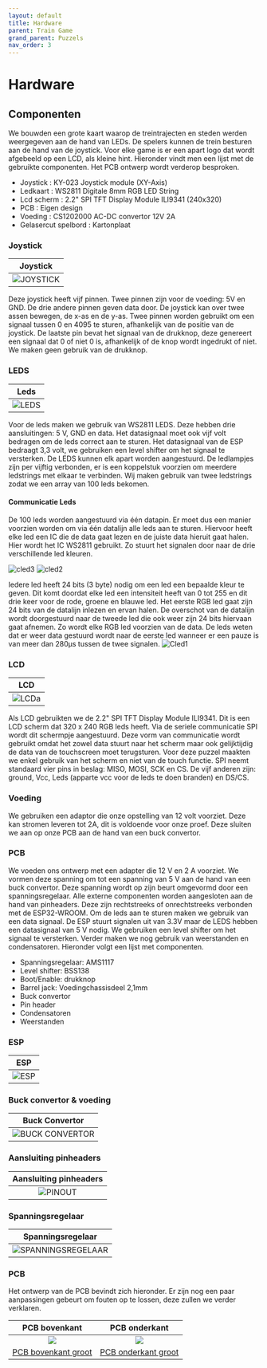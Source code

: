 ```yaml
---
layout: default
title: Hardware
parent: Train Game
grand_parent: Puzzels
nav_order: 3
---
```

# Hardware
## Componenten
We bouwden een grote kaart waarop de treintrajecten en steden werden weergegeven aan de hand van LEDs. De spelers kunnen de trein besturen aan de hand van de joystick. Voor elke game is er een apart logo dat wordt afgebeeld op een LCD, als kleine hint. Hieronder vindt men een lijst met de gebruikte componenten. Het PCB ontwerp wordt verderop besproken.

- Joystick              : KY-023 Joystick module (XY-Axis)
- Ledkaart              : WS2811 Digitale 8mm RGB LED String
- Lcd scherm            : 2.2" SPI TFT Display Module ILI9341 (240x320)
- PCB                   : Eigen design
- Voeding               : CS1202000 AC-DC convertor 12V 2A
- Gelasercut spelbord   : Kartonplaat

### Joystick

|**Joystick**|
|:----:|
|![JOYSTICK](analog-joystick.png)|

Deze joystick heeft vijf pinnen. Twee pinnen zijn voor de voeding: 5V en GND. De drie andere pinnen geven data door. De joystick kan over twee assen bewegen, de x-as en de y-as. Twee pinnen worden gebruikt om een signaal tussen 0 en 4095 te sturen, afhankelijk van de positie van de joystick. De laatste pin bevat het signaal van de drukknop, deze genereert een signaal dat 0 of niet 0 is, afhankelijk of de knop wordt ingedrukt of niet. We maken geen gebruik van de drukknop.

### LEDS

|**Leds**|
|:----:|
|![LEDS](647880_1.png)|

Voor de leds maken we gebruik van WS2811 LEDS. Deze hebben drie aansluitingen: 5 V, GND en data. Het datasignaal moet ook vijf volt bedragen om de leds correct aan te sturen. Het datasignaal van de ESP bedraagt 3,3 volt, we gebruiken een level shifter om het signaal te versterken. De LEDS kunnen elk apart worden aangestuurd. De ledlampjes zijn per vijftig verbonden, er is een koppelstuk voorzien om meerdere ledstrings met elkaar te verbinden. Wij maken gebruik van twee ledstrings zodat we een array van 100 leds bekomen.

#### Communicatie Leds
De 100 leds worden aangestuurd via één datapin. Er moet dus een manier voorzien worden om via één datalijn alle leds aan te sturen. Hiervoor heeft elke led een IC die de data gaat lezen en de juiste data hieruit gaat halen. Hier wordt het IC WS2811 gebruikt. Zo stuurt het signalen door naar de drie verschillende led kleuren.

![cled3](Capture2.PNG)
![cled2](Capture1.PNG)

Iedere led heeft 24 bits (3 byte) nodig om een led een bepaalde kleur te geven. Dit komt doordat elke led een intensiteit heeft van 0 tot 255 en dit drie keer voor de rode, groene en blauwe led. Het eerste RGB led gaat zijn 24 bits van de datalijn inlezen en ervan halen. De overschot van de datalijn wordt doorgestuurd naar de tweede led die ook weer zijn 24 bits hiervaan gaat afnemen. Zo wordt elke RGB led voorzien van de data. De leds weten dat er weer data gestuurd wordt naar de eerste led wanneer er een pauze is van meer dan 280µs tussen de twee signalen. 
![Cled1](Capture.PNG)

### LCD

|**LCD**|
|:----:|
|![LCDa](lcdisplay_spi_tft_a-web.png)|![LCDb](lcdisplay_spi_tft_b-web.png)|![LCDc](lcdisplay_spi_tft_c-web.png)|

Als LCD gebruikten we de 2.2" SPI TFT Display Module ILI9341. Dit is een LCD scherm dat 320 x 240 RGB leds heeft. Via de seriele communicatie SPI wordt dit schermpje aangestuurd. Deze vorm van communicatie wordt gebruikt omdat het zowel data stuurt naar het scherm maar ook gelijktijdig de data van de touchscreen moet terugsturen. Voor deze puzzel maakten we enkel gebruik van het scherm en niet van de touch functie. SPI neemt standaard vier pins in beslag: MISO, MOSI, SCK en CS. De vijf anderen zijn: ground, Vcc, Leds (apparte vcc voor de leds te doen branden) en DS/CS.   


### Voeding

We gebruiken een adaptor die onze opstelling van 12 volt voorziet. Deze kan stromen leveren tot 2A, dit is voldoende voor onze proef. Deze sluiten we aan op onze PCB aan de hand van een buck convertor.


### PCB

We voeden ons ontwerp met een adapter die 12 V en 2 A voorziet. We vormen deze spanning om tot een spanning van 5 V aan de hand van een buck convertor. Deze spanning wordt op zijn beurt omgevormd door een spanningsregelaar. Alle externe componenten worden aangesloten aan de hand van pinheaders. Deze zijn rechtstreeks of onrechtstreeks verbonden met de ESP32-WROOM. Om de leds aan te sturen maken we gebruik van een data signaal. De ESP stuurt signalen uit van 3.3V maar de LEDS hebben een datasignaal van 5 V nodig. We gebruiken een level shifter om het signaal te versterken. Verder maken we nog gebruik van weerstanden en condensatoren.
Hieronder volgt een lijst met componenten.

- Spanningsregelaar: AMS1117
- Level shifter: BSS138
- Boot/Enable: drukknop
- Barrel jack: Voedingchassisdeel 2,1mm
- Buck convertor
- Pin header    
- Condensatoren
- Weerstanden



### ESP 

|**ESP**|
|:----:|
|![ESP](ESPsch.png)|

### Buck convertor & voeding

|**Buck Convertor**|
|:----:|
|![BUCK CONVERTOR](Buck12V.png)|

### Aansluiting pinheaders

|**Aansluiting pinheaders**|
|:----:|
|![PINOUT](Pinheaders.png)|

### Spanningsregelaar

|**Spanningsregelaar**|
|:----:|
|![SPANNINGSREGELAAR](spanningsregelaar.png)|

### PCB

Het ontwerp van de PCB bevindt zich hieronder. Er zijn nog een paar aanpassingen gebeurt om fouten op te lossen, deze zullen we verder verklaren.

|**PCB bovenkant**|**PCB onderkant** |
|:----:|:----:|
|![](FINAL_SCH_front.png)|![](FINAL_SCH_back.png)|
|[PCB bovenkant groot](https://github.com/PLAN-IT-B/ba3-docs/blob/gh-pages/docs/Train%20Game/Hardware/FINAL_SCH_front.png?raw=true)|[PCB onderkant groot](https://github.com/PLAN-IT-B/ba3-docs/blob/gh-pages/docs/Train%20Game/Hardware/FINAL_SCH_back.png?raw=true)|
